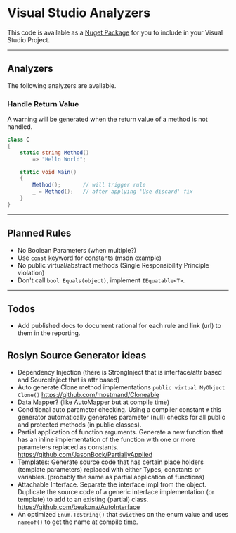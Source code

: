 # Visual Studio Analyzers

This code is available as a [Nuget Package](https://www.nuget.org/packages/Jacobi.VisualStudio.Analyzers/) for you to include in your Visual Studio Project.

---

## Analyzers

The following analyzers are available.

### Handle Return Value

A warning will be generated when the return value of a method is not handled.

```C#
class C
{
    static string Method()
        => "Hello World";

    static void Main()
    {
        Method();       // will trigger rule
        _ = Method();   // after applying 'Use discard' fix
    }
}
```

---

## Planned Rules

- No Boolean Parameters (when multiple?)
- Use `const` keyword for constants (msdn example)
- No public virtual/abstract methods (Single Responsibility Principle violation)
- Don't call `bool Equals(object)`, implement `IEquatable<T>`.

---

## Todos

- Add published docs to document rational for each rule and link (url) to them in the reporting.

## Roslyn Source Generator ideas

- Dependency Injection (there is StrongInject that is interface/attr based and SourceInject that is attr based)
- Auto generate Clone method implementations `public virtual MyObject Clone()`
https://github.com/mostmand/Cloneable
- Data Mapper? (like AutoMapper but at compile time)
- Conditional auto parameter checking. Using a compiler constant `#` this generator automatically generates parameter (null) checks for all public and protected methods (in public classes).
- Partial application of function arguments. Generate a new function that has an inline implementation of the function with one or more parameters replaced as constants.
https://github.com/JasonBock/PartiallyApplied
- Templates: Generate source code that has certain place holders (template parameters) replaced with either Types, constants or variables. (probably the same as partial application of functions)
- Attachable Interface. Separate the interface impl from the object. Duplicate the source code of a generic interface implementation (or template) to add to an existing (partial) class. https://github.com/beakona/AutoInterface
- An optimized `Enum.ToString()` that `swicth`es on the enum value and uses `nameof()` to get the name at compile time.
